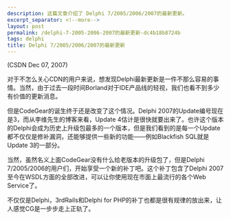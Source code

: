 ```yaml
---
description: 这篇文章介绍了 Delphi 7/2005/2006/2007的最新更新。
excerpt_separator: <!--more-->
layout: post
permalink: /delphi-7-2005-2006-2007的最新更新-dc4b18b8724b
tags: delphi
title: Delphi 7/2005/2006/2007的最新更新
---
```

(CSDN Dec 07, 2007)

对于不怎么关心CDN的用户来说，想发现Delphi最新更新是一件不那么容易的事情。当然，由于过去一段时间Borland对于IDE产品线的轻视，我们也看不到多少有价值的更新消息。
<!--more-->

但是CodeGear的诞生终于还是改变了这个情况。Delphi 2007的Update编号现在是3，而从李维先生的博客来看，Update 4估计是很快就要出来了。也许这个版本的Delphi会成为历史上升级包最多的一个版本，但是我们看到的是每一个Update都不仅仅是修补漏洞，还能够提供一些新的功能――例如Blackfish SQL就是Update 3的一部分。

当然，虽然名义上面CodeGear没有什么给老版本的升级包了，但是Delphi 7/2005/2006的用户们，开始享受一个新的补丁吧。这个补丁包含了Delphi 2007至今在WSDL方面的全部改进，可以让你使用现在市面上最流行的各个Web Service了。

不仅仅是Delphi，3rdRails和Delphi for PHP的补丁也都是很有规律的放出来，让人感觉CG是一步步走上正轨了。
